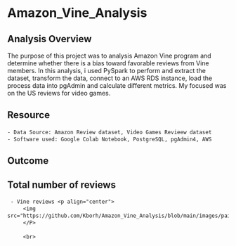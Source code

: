 # Amazon_Vine_Analysis

## Analysis Overview
   
   The purpose of this project was to analysis Amazon Vine program and determine
   whether there is a bias toward favorable reviews from Vine members. In this analysis,
   i used PySpark to perform and extract the dataset, transform the data, connect to an
   AWS RDS instance, load the process data into pgAdmin and calculate different metrics.
   My focused was on the US reviews for video games.

## Resource
    - Data Source: Amazon Review dataset, Video Games Revieew dataset
    - Software used: Google Colab Notebook, PostgreSQL, pgAdmin4, AWS
    
    
## Outcome

## Total number of reviews
      
     - Vine reviews <p align="center">
         <img src="https://github.com/Kborh/Amazon_Vine_Analysis/blob/main/images/paid_total_count.png">
         </P>
         
         <br>
         
                  
